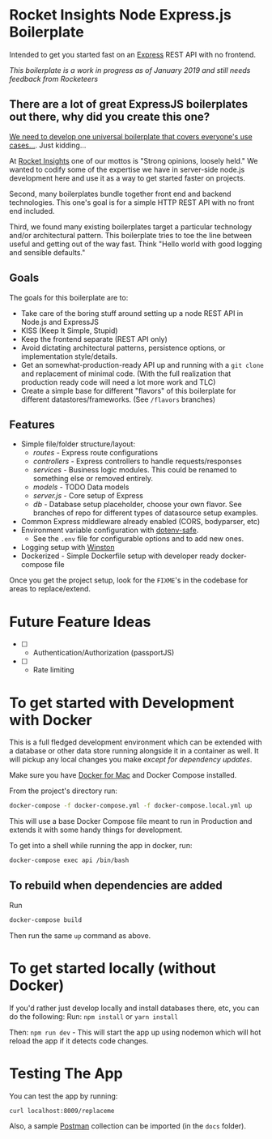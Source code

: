 # Rocket Insights Node Express.js Boilerplate

Intended to get you started fast on an [Express](https://expressjs.com/)  REST API with no frontend.

*This boilerplate is a work in progress as of January 2019 and still needs feedback from Rocketeers*

## There are a lot of great ExpressJS boilerplates out there, why did you create this one?

[We need to develop one universal boilerplate that covers everyone's use cases...](https://xkcd.com/927/).  Just kidding...

At [Rocket Insights](https://rocketinsights.com/) one of our mottos is "Strong opinions, loosely held."  We wanted to codify some of the expertise we have in server-side node.js development here and use it as a way to get started faster on projects.

Second, many boilerplates bundle together front end and backend technologies. This one's goal is for a simple HTTP REST API with no front end included.

Third, we found many existing boilerplates target a particular technology and/or architectural pattern.  This boilerplate tries to toe the line between useful and getting out of the way fast.  Think "Hello world with good logging and sensible defaults."

## Goals

The goals for this boilerplate are to: 

- Take care of the boring stuff around setting up a node REST API in Node.js and ExpressJS
- KISS (Keep It Simple, Stupid)
- Keep the frontend separate (REST API only)
- Avoid dictating architectural patterns, persistence options, or implementation style/details.
- Get an somewhat-production-ready API up and running with a `git clone` and replacement of minimal code. (With the full realization that production ready code will need a lot more work and TLC)
- Create a simple base for different "flavors" of this boilerplate for different datastores/frameworks. (See `/flavors` branches)

## Features

* Simple file/folder structure/layout:
  * *routes* - Express route configurations
  * *controllers* - Express controllers to handle requests/responses
  * *services* - Business logic modules.  This could be renamed to something else or removed entirely.
  * *models* - TODO Data models
  * *server.js* - Core setup of Express
  * *db* - Database setup placeholder, choose your own flavor.  See branches of repo for different types of datasource setup examples.
* Common Express middleware already enabled (CORS, bodyparser, etc)
* Environment variable configuration with [dotenv-safe](https://www.npmjs.com/package/dotenv-safe). 
  * See the `.env` file for configurable options and to add new ones.
* Logging setup with [Winston](https://github.com/winstonjs/winston)
* Dockerized - Simple Dockerfile setup with developer ready docker-compose file

Once you get the project setup, look for the `FIXME`'s in the codebase for areas to replace/extend.

# Future Feature Ideas 

- [ ] - Authentication/Authorization (passportJS)
- [ ] - Rate limiting

# To get started with Development with Docker

This is a full fledged development environment which can be extended with a database or other data store running alongside it in a container as well.  It will pickup any local changes you make *except for dependency updates*.

Make sure you have [Docker for Mac](https://docs.docker.com/docker-for-mac/) and Docker Compose installed.

From the project's directory run:

```bash
docker-compose -f docker-compose.yml -f docker-compose.local.yml up
```

This will use a base Docker Compose file meant to run in Production and extends it with some handy things for development.

To get into a shell while running the app in docker, run:

```bash
docker-compose exec api /bin/bash
````

## To rebuild when dependencies are added

Run
```bash
docker-compose build
```

Then run the same `up` command as above.

# To get started locally (without Docker)

If you'd rather just develop locally and install databases there, etc, you can do the following:
Run:
`npm install` or `yarn install`

Then:
`npm run dev` - This will start the app up using nodemon which will hot reload the app if it detects code changes.

# Testing The App

You can test the app by running:
```bash
curl localhost:8009/replaceme
```

Also, a sample [Postman](https://www.getpostman.com/) collection can be imported (in the `docs` folder).
